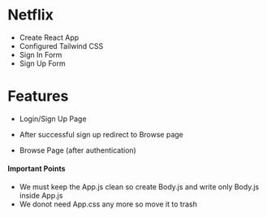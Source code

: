 # Netflix


- Create React App
- Configured Tailwind CSS
- Sign In Form
- Sign Up Form

# Features
- Login/Sign Up Page
- After successful sign up redirect to Browse page

- Browse Page (after authentication)

#### Important Points
- We must keep the App.js clean so create Body.js and write only Body.js inside App.js
- We donot need App.css any more so move it to trash
